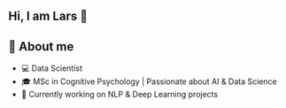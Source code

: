## Hi, I am Lars 👋

## 🚀 About me

- 💻 Data Scientist
- 🎓 MSc in Cognitive Psychology | Passionate about AI & Data Science
- 🔭 Currently working on NLP & Deep Learning projects
<!--

- 🔭 I’m currently working on ...
- 🌱 I’m currently learning ...
-->
